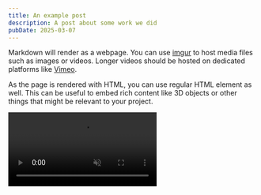 ```yaml
---
title: An example post
description: A post about some work we did
pubDate: 2025-03-07
---
```


Markdown will render as a webpage. You can use [imgur](https://imgur.com/) to host media files such as images or videos. Longer videos should be hosted on dedicated platforms like [Vimeo](https://vimeo.com/).

As the page is rendered with HTML, you can use regular HTML element as well. This can be useful to embed rich content like 3D objects or other things that might be relevant to your project.

<video src="https://i.imgur.com/kmnAzRf.mp4" muted inline autoplay loop></video>
